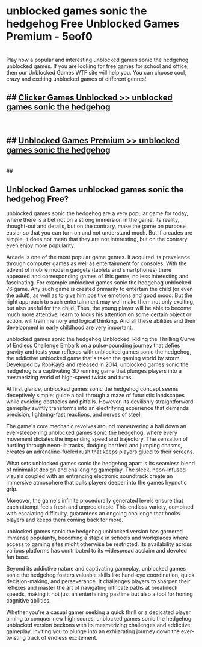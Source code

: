 # unblocked games sonic the hedgehog  Free Unblocked Games Premium - 5eof0 <br>
<br>
Play now a popular and interesting unblocked games sonic the hedgehog unblocked games. If you are looking for free games for school and office, then our Unblocked Games WTF site will help you. You can choose cool, crazy and exciting unblocked games of different genres!


## ##  [Clicker Games Unblocked >> unblocked games sonic the hedgehog](http://freeplayer.one?title=unblocked_games_sonic_the_hedgehog&ref=UGames)
  <br>

##  ## [Unblocked Games Premium >> unblocked games sonic the hedgehog](http://freeplayer.one?title=unblocked_games_sonic_the_hedgehog&ref=UGames)
  <br>
  ##



## Unblocked Games unblocked games sonic the hedgehog Free?

unblocked games sonic the hedgehog are a very popular game for today, where there is a bet not on a strong immersion in the game, its reality, thought-out and details, but on the contrary, make the game on purpose easier so that you can turn on and not understand much. But if arcades are simple, it does not mean that they are not interesting, but on the contrary even enjoy more popularity.

Arcade is one of the most popular game genres. It acquired its prevalence through computer games as well as entertainment for consoles. With the advent of mobile modern gadgets (tablets and smartphones) there appeared and corresponding games of this genre, no less interesting and fascinating. For example unblocked games sonic the hedgehog unblocked 76 game. Any such game is created primarily to entertain the child (or even the adult), as well as to give him positive emotions and good mood. But the right approach to such entertainment may well make them not only exciting, but also useful for the child. Thus, the young player will be able to become much more attentive, learn to focus his attention on some certain object or action, will train memory and logical thinking. And all these abilities and their development in early childhood are very important.

unblocked games sonic the hedgehog Unblocked: Riding the Thrilling Curve of Endless Challenge
Embark on a pulse-pounding journey that defies gravity and tests your reflexes with unblocked games sonic the hedgehog, the addictive unblocked game that's taken the gaming world by storm. Developed by RobKayS and released in 2014, unblocked games sonic the hedgehog is a captivating 3D running game that plunges players into a mesmerizing world of high-speed twists and turns.

At first glance, unblocked games sonic the hedgehog concept seems deceptively simple: guide a ball through a maze of futuristic landscapes while avoiding obstacles and pitfalls. However, its devilishly straightforward gameplay swiftly transforms into an electrifying experience that demands precision, lightning-fast reactions, and nerves of steel.

The game's core mechanic revolves around maneuvering a ball down an ever-steepening unblocked games sonic the hedgehog, where every movement dictates the impending speed and trajectory. The sensation of hurtling through neon-lit tracks, dodging barriers and jumping chasms, creates an adrenaline-fueled rush that keeps players glued to their screens.

What sets unblocked games sonic the hedgehog apart is its seamless blend of minimalist design and challenging gameplay. The sleek, neon-infused visuals coupled with an entrancing electronic soundtrack create an immersive atmosphere that pulls players deeper into the games hypnotic grip.

Moreover, the game's infinite procedurally generated levels ensure that each attempt feels fresh and unpredictable. This endless variety, combined with escalating difficulty, guarantees an ongoing challenge that hooks players and keeps them coming back for more.

unblocked games sonic the hedgehog unblocked version has garnered immense popularity, becoming a staple in schools and workplaces where access to gaming sites might otherwise be restricted. Its availability across various platforms has contributed to its widespread acclaim and devoted fan base.

Beyond its addictive nature and captivating gameplay, unblocked games sonic the hedgehog fosters valuable skills like hand-eye coordination, quick decision-making, and perseverance. It challenges players to sharpen their reflexes and master the art of navigating intricate paths at breakneck speeds, making it not just an entertaining pastime but also a tool for honing cognitive abilities.

Whether you're a casual gamer seeking a quick thrill or a dedicated player aiming to conquer new high scores, unblocked games sonic the hedgehog unblocked version beckons with its mesmerizing challenges and addictive gameplay, inviting you to plunge into an exhilarating journey down the ever-twisting track of endless excitement.